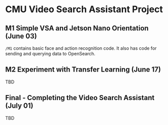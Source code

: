 # CMU Video Search Assistant Project
## M1 Simple VSA and Jetson Nano Orientation (June 03)
`/M1` contains basic face and action recognition code.
It also has code for sending and querying data to OpenSearch.
## M2 Experiment with Transfer Learning (June 17)
TBD

## Final - Completing the Video Search Assistant (July 01)
TBD

